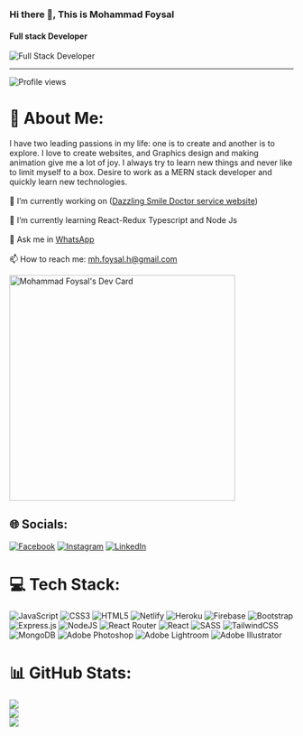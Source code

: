 ### Hi there 👋, This is Mohammad Foysal
#### Full stack Developer
![Full Stack Developer](https://i.ibb.co/GnHpPJN/mohammad-foysal-linkedin-cover.jpg)


---
![Profile views](https://gpvc.arturio.dev/Foy5al) 

# 💫 About Me:
I have two leading passions in my life: one is to create and another is to explore. I love to create websites, and Graphics design and making animation give me a lot of joy. I always try to learn new things and never like to limit myself to a box. Desire to work as a MERN stack developer and quickly learn new technologies. <br><br>
🔭 I’m currently working on ([Dazzling Smile Doctor service website](https://dazzling-smile.web.app/))<br><br>🌱 I’m currently learning React-Redux Typescript and Node Js<br><br>💬 Ask me in [WhatsApp](https://alvo.chat/1Pd)<br><br>📫 How to reach me: mh.foysal.h@gmail.com


<a href="https://app.daily.dev/Foysal"><img src="https://api.daily.dev/devcards/48709602bb5e411a8a39a82b3a65dc3f.png?r=sto" width="400" alt="Mohammad Foysal's Dev Card"/></a>


## 🌐 Socials:
[![Facebook](https://img.shields.io/badge/Facebook-%231877F2.svg?logo=Facebook&logoColor=white)](https://facebook.com/iamfoysal.h) [![Instagram](https://img.shields.io/badge/Instagram-%23E4405F.svg?logo=Instagram&logoColor=white)](https://instagram.com/mh_foysal_h) [![LinkedIn](https://img.shields.io/badge/LinkedIn-%230077B5.svg?logo=linkedin&logoColor=white)](https://linkedin.com/in/md-foysal-h) 

# 💻 Tech Stack:
![JavaScript](https://img.shields.io/badge/javascript-%23323330.svg?style=for-the-badge&logo=javascript&logoColor=%23F7DF1E) ![CSS3](https://img.shields.io/badge/css3-%231572B6.svg?style=for-the-badge&logo=css3&logoColor=white) ![HTML5](https://img.shields.io/badge/html5-%23E34F26.svg?style=for-the-badge&logo=html5&logoColor=white) ![Netlify](https://img.shields.io/badge/netlify-%23000000.svg?style=for-the-badge&logo=netlify&logoColor=#00C7B7) ![Heroku](https://img.shields.io/badge/heroku-%23430098.svg?style=for-the-badge&logo=heroku&logoColor=white) ![Firebase](https://img.shields.io/badge/firebase-%23039BE5.svg?style=for-the-badge&logo=firebase) ![Bootstrap](https://img.shields.io/badge/bootstrap-%23563D7C.svg?style=for-the-badge&logo=bootstrap&logoColor=white) ![Express.js](https://img.shields.io/badge/express.js-%23404d59.svg?style=for-the-badge&logo=express&logoColor=%2361DAFB) ![NodeJS](https://img.shields.io/badge/node.js-6DA55F?style=for-the-badge&logo=node.js&logoColor=white) ![React Router](https://img.shields.io/badge/React_Router-CA4245?style=for-the-badge&logo=react-router&logoColor=white) ![React](https://img.shields.io/badge/react-%2320232a.svg?style=for-the-badge&logo=react&logoColor=%2361DAFB) ![SASS](https://img.shields.io/badge/SASS-hotpink.svg?style=for-the-badge&logo=SASS&logoColor=white) ![TailwindCSS](https://img.shields.io/badge/tailwindcss-%2338B2AC.svg?style=for-the-badge&logo=tailwind-css&logoColor=white) ![MongoDB](https://img.shields.io/badge/MongoDB-%234ea94b.svg?style=for-the-badge&logo=mongodb&logoColor=white) ![Adobe Photoshop](https://img.shields.io/badge/adobephotoshop-%2331A8FF.svg?style=for-the-badge&logo=adobephotoshop&logoColor=white) ![Adobe Lightroom](https://img.shields.io/badge/Adobe%20Lightroom-31A8FF.svg?style=for-the-badge&logo=Adobe%20Lightroom&logoColor=white) ![Adobe Illustrator](https://img.shields.io/badge/adobeillustrator-%23FF9A00.svg?style=for-the-badge&logo=adobeillustrator&logoColor=white)
# 📊 GitHub Stats:
![](https://github-readme-stats.vercel.app/api?username=foy5al&theme=dracula&hide_border=true&include_all_commits=true&count_private=true)<br/>
![](https://github-readme-streak-stats.herokuapp.com/?user=foy5al&theme=dracula&hide_border=true)<br/>
![](https://github-readme-stats.vercel.app/api/top-langs/?username=foy5al&theme=dracula&hide_border=true&include_all_commits=true&count_private=true&layout=compact)



